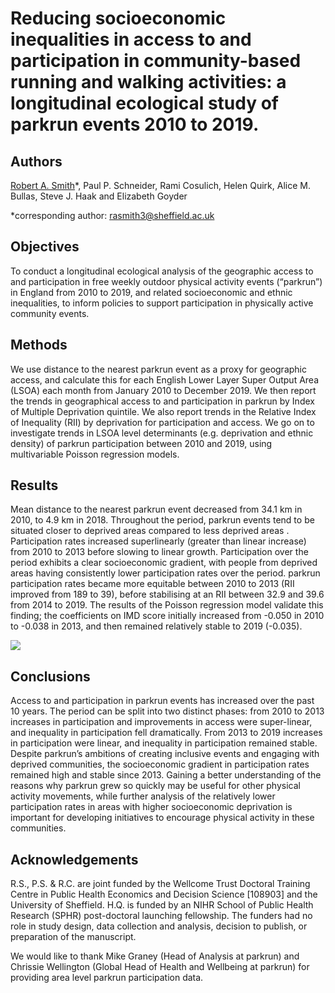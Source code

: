 # Reducing socioeconomic inequalities in access to and participation in community-based running and walking activities: a longitudinal ecological study of parkrun events 2010 to 2019.

## Authors
[Robert A. Smith](https://www.linkedin.com/in/robert-smith-53b28438/)\*, Paul P. Schneider, Rami Cosulich, Helen Quirk, Alice M. Bullas, Steve J. Haak and Elizabeth Goyder

\*corresponding author: rasmith3@sheffield.ac.uk

## Objectives
To conduct a longitudinal ecological analysis of the geographic access to and participation in free weekly outdoor physical activity events (“parkrun”) in England from 2010 to 2019, and related socioeconomic and ethnic inequalities, to inform policies to support participation in physically active community events.

## Methods

We use distance to the nearest parkrun event as a proxy for geographic access, and calculate this for each English Lower Layer Super Output Area (LSOA) each month from January 2010 to December 2019. We then report the trends in geographical access to and participation in parkrun by Index of Multiple Deprivation quintile. We also report trends in the Relative Index of Inequality (RII) by deprivation for participation and access. We go on to investigate trends in LSOA level determinants (e.g. deprivation and ethnic density) of parkrun participation between 2010 and 2019, using multivariable Poisson regression models.

## Results 
Mean distance to the nearest parkrun event decreased from 34.1 km in 2010, to 4.9 km in 2018. Throughout the period, parkrun events tend to be situated closer to deprived areas compared to less deprived areas . Participation rates increased superlinearly (greater than linear increase) from 2010 to 2013 before slowing to linear growth. Participation over the period exhibits a clear socioeconomic gradient, with people from deprived areas having consistently lower participation rates over the period. parkrun participation rates became more equitable between 2010 to 2013 (RII improved from 189 to 39), before stabilising at an RII between 32.9 and 39.6 from 2014 to 2019. The results of the Poisson regression model validate this finding; the coefficients on IMD score initially increased from -0.050 in 2010 to -0.038 in 2013, and then remained relatively stable to 2019 (-0.035).

![](https://github.com/ScHARR-PHEDS/parkrun_temporal/blob/master/outputs/Figure2_participation.png)


## Conclusions
Access to and participation in parkrun events has increased over the past 10 years. The period can be split into two distinct phases: from 2010 to 2013 increases in participation and improvements in access were super-linear, and inequality in participation fell dramatically. From 2013 to 2019 increases in participation were linear, and inequality in participation remained stable. Despite parkrun’s ambitions of creating inclusive events and engaging with deprived communities, the socioeconomic gradient in participation rates remained high and stable since 2013. Gaining a better understanding of the reasons why parkrun grew so quickly may be useful for other physical activity movements, while further analysis of the relatively lower participation rates in areas with higher socioeconomic deprivation is important for developing initiatives to encourage physical activity in these communities.

## Acknowledgements
R.S., P.S. & R.C. are joint funded by the Wellcome Trust Doctoral Training Centre in Public Health Economics and Decision Science [108903]
and the University of Sheffield. H.Q. is funded by an NIHR School of Public Health Research (SPHR) post-doctoral launching fellowship. The
funders had no role in study design, data collection and analysis, decision to publish, or preparation of the manuscript.

We would like to thank Mike Graney (Head of Analysis at parkrun) and Chrissie Wellington (Global Head of Health and Wellbeing at parkrun)
for providing area level parkrun participation data.
